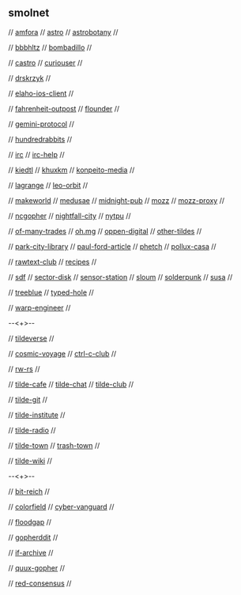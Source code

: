 ## smolnet

// [amfora](https://github.com/makeworld-the-better-one/amfora)
// [astro](https://github.com/blmayer/astro)
// [astrobotany](gemini://astrobotany.mozz.us/)
//

// [bbbhltz](gemini://gemini.bbbhltz.space/)
// [bombadillo](https://bombadillo.colorfield.space/)
//

// [castro](https://sr.ht/~julienxx/Castor/)
// [curiouser](http://tilde.town/~curiouser/)
//

// [drskrzyk](gemini://drskrzyk.com/)
//

// [elaho-ios-client](https://github.com/pitr/gemini-ios)
//

// [fahrenheit-outpost](gemini://warmedal.se/~bjorn/fahrenheit-outpost/)
// [flounder](gemini://flounder.online)
//

// [gemini-protocol](https://gemini.circumlunar.space/)
//

// [hundredrabbits](gemini://gemini.circumlunar.space/users/hundredrabbits/)
//

// [irc](https://irc.com/)
// [irc-help](https://www.irchelp.org/)
//

// [kiedtl](gemini://tilde.team/~kiedtl/)
// [khuxkm](gemini://tilde.team/~khuxkm/)
// [konpeito-media](gemini://konpeito.media/)
//

// [lagrange](gemini://skyjake.fi/lagrange/)
// [leo-orbit](gemini://tilde.team/~khuxkm/leo/)
//

// [makeworld](gemini://makeworld.space/)
// [medusae](gemini://medusae.space/)
// [midnight-pub](http://gemini//midnight.pub/)
// [mozz](gemini://mozz.us)
// [mozz-proxy](https://portal.mozz.us/gemini/gemini.circumlunar.space/)
//

// [ncgopher](https://github.com/jansc/ncgopher)
// [nightfall-city](gemini://main-street.nightfall.city/)
// [nytpu](gemini://nytpu.com/)
//

// [of-many-trades](gemini://ofmanytrades.com/)
// [oh.mg](gemini://om.gay/)
// [oppen-digital](gemini://oppen.digital/)
// [other-tildes](http://tilde.club/~pfhawkins/othertildes.html)
//

// [park-city-library](gemini://park-city.club/library/)
// [paul-ford-article](https://medium.com/message/tilde-club-i-had-a-couple-drinks-and-woke-up-with-1-000-nerds-a8904f0a2ebf)
// [phetch](https://github.com/xvxx/phetch)
// [pollux-casa](gemini://pollux.casa/)
//

// [rawtext-club](https://rawtext.club/)
// [recipes](gemini://rawtext.club/~sloum/cgi/recipes/)
//

// [sdf](https://sdf.org/)
// [sector-disk](https://sectordisk.pw/)
// [sensor-station](gemini://gemini.sensorstation.co/)
// [sloum](gemini://rawtext.club/~sloum/)
// [solderpunk](http://gemini//zaibatsu.circumlunar.space/~solderpunk/)
// [susa](gemini://gemini.susa.net/)
//

// [treeblue](gemini://review.treeblue.space/)
// [typed-hole](gemini://typed-hole.org/)
//

// [warp-engineer](gemini://warpengineer.space/index.gemini)
//

--<+>--

// [tildeverse](https://tildeverse.org/)
//

// [cosmic-voyage](https://cosmic.voyage/)
// [ctrl-c-club](https://ctrl-c.club/)
//

// [rw-rs](http://rw.rs/)
//

// [tilde-cafe](https://tilde.cafe/)
// [tilde-chat](https://tilde.chat/)
// [tilde-club](http://tilde.club/)
//

// [tilde-git](https://tildegit.org/)
//

// [tilde-institute](https://tilde.institute/)
//

// [tilde-radio](https://tilderadio.org/)
//

// [tilde-town](https://tilde.town/)
// [trash-town](https://trash.town/)
//

// [tilde-wiki](https://tilde.wiki/wiki/Main_Page)
//

--<+>--

// [bit-reich](gopher://bitreich.org/)
//

// [colorfield](gopher://Colorfield.space)
// [cyber-vanguard](gopher://cyber.dabamos.de)
//

// [floodgap](gopher://gopher.floodgap.com)
//

// [gopherddit](gopher://gopherddit.com)
//

// [if-archive](gopher://gopher.661.org/1/if-archive)
//

// [quux-gopher](gopher://gopher.quux.org:70/1/)
//

// [red-consensus](gopher://consensus.circumlunar.space)
//
